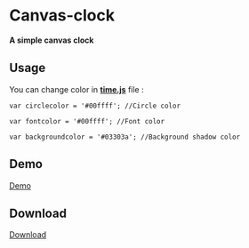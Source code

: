 # Canvas-clock
**A simple canvas clock**

## Usage
You can change color in **[time.js](./js/time.js#L4-L6)** file :<br />
```
var circlecolor = '#00ffff'; //Circle color
```
```
var fontcolor = '#00ffff'; //Font color
```
```
var backgroundcolor = '#03303a'; //Background shadow color
```

## Demo
[Demo](https://carry0987.github.io/Canvas-Clock/)

## Download
[Download](https://github.com/carry0987/Canvas-Clock/releases)


